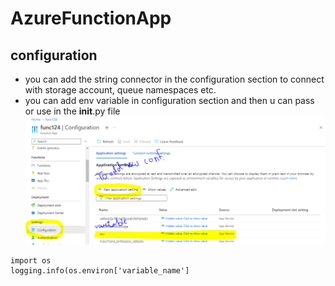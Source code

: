 # AzureFunctionApp

## configuration
- you can add the string connector in the configuration section to connect with storage account, queue namespaces etc.
- you can add env variable in configuration section and then u can pass or use in the __init__.py file
![Alt text](/images/Configuration.png?raw=true "Optional Title")
```hcl
import os
logging.info(os.environ['variable_name']
```
